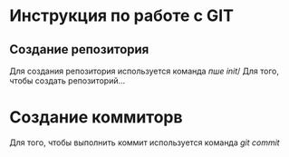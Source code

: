 # Инструкция по работе с GIT

## Создание репозитория
Для создания репозитория используется команда *пше init*/ Для того, чтобы создать репозиторий...











# Создание коммиторв
Для того, чтобы выполнить коммит используется команда *git commit*
